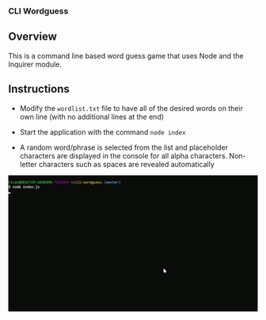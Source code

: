 ### CLI Wordguess

## Overview

This is a command line based word guess game that uses Node and the Inquirer module.

## Instructions
* Modify the `wordlist.txt` file to have all of the desired words on their own line (with no additional lines at the end)

* Start the application with the command `node index`

* A random word/phrase is selected from the list and placeholder characters are displayed in the console for all alpha characters. Non-letter characters such as spaces are revealed automatically

![wordguess](./images/cli-wordguess.gif)